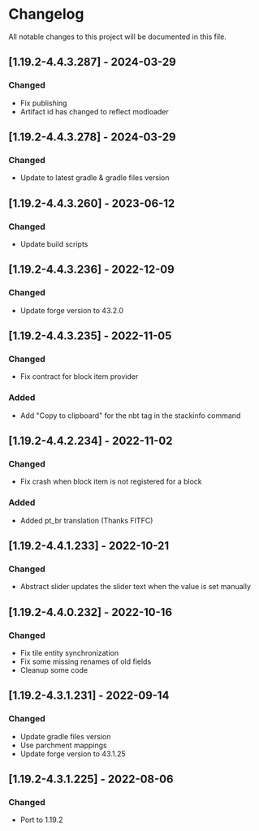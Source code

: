# Changelog
All notable changes to this project will be documented in this file.

## [1.19.2-4.4.3.287] - 2024-03-29
### Changed
 - Fix publishing
 - Artifact id has changed to reflect modloader

## [1.19.2-4.4.3.278] - 2024-03-29
### Changed
 - Update to latest gradle & gradle files version

## [1.19.2-4.4.3.260] - 2023-06-12
### Changed
 - Update build scripts

## [1.19.2-4.4.3.236] - 2022-12-09
### Changed
 - Update forge version to 43.2.0

## [1.19.2-4.4.3.235] - 2022-11-05
### Changed
 - Fix contract for block item provider

### Added
 - Add "Copy to clipboard" for the nbt tag in the stackinfo command

## [1.19.2-4.4.2.234] - 2022-11-02
### Changed
 - Fix crash when block item is not registered for a block

### Added
 - Added pt_br translation (Thanks FITFC)

## [1.19.2-4.4.1.233] - 2022-10-21
### Changed
 - Abstract slider updates the slider text when the value is set manually

## [1.19.2-4.4.0.232] - 2022-10-16
### Changed
 - Fix tile entity synchronization
 - Fix some missing renames of old fields
 - Cleanup some code

## [1.19.2-4.3.1.231] - 2022-09-14
### Changed
 - Update gradle files version
 - Use parchment mappings
 - Update forge version to 43.1.25

## [1.19.2-4.3.1.225] - 2022-08-06
### Changed
 - Port to 1.19.2